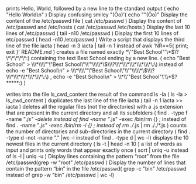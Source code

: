  prints Hello, World, followed by a new line to the standard output ( echo "Hello World\n" )
 Display confusing smiley  "(Ôo)'( echo \""(Ôo)"
Display the content of the /etc/passwd file ( cat /etc/passwd )
Display the content of /etc/passwd and /etc/hosts ( cat /etc/passwd /etc/hosts )
Display the last 10 lines of /etc/passwd ( tail -n10 /etc/passwd )
Display the first 10 lines of etc/passwd ( head -n10 /etc/passwd )
Write a script that displays the third line of the file iacta ( head -n 3 iacta | tail -n 1 instead of awk 'NR==5{ print; exit }' README.md )
creates a file named exactly \*\\'"Best School"\'\\*$\?\*\*\*\*\*:) containing the text Best School ending by a new line. (
 echo "Best School" > \\\*\\\\"'\"Best School\"\\'"\\\\\*\$\\\?\\\*\\\*\\\*\\\*\\\*\:\)   instead of    echo -e "Best School\n" > \\\*\\\\"'\"Best School\"\\'"\\\\\*\$\\\?\\\*\\\*\\\*\\\*\\\*\:\)  ,     echo -e "Best School\n" > \\*\\'"Best School"\'\\*$\?\*\*\*\*\*:)  )

writes into the file ls_cwd_content the result of the command ls -la ( ls -la > ls_cwd_content )
duplicates the last line of the file iacta ( tail -n 1 iacta >> iacta )
deletes all the regular files (not the directories) with a .js extension that are present in the current directory and all its subfolders ( 
  find . -type f -name "*.js" -delete
  instead of find -name "*.js" -exec /bin/rm {} \; 
  instead of  find . -name "*.js" -exec /bin/rm -i {} \;
  instead of   rm ./*.js | rm ./*.*/*.js )
counts the number of directories and sub-directories in the current directory ( find . -type d -not -name "." |wc -l  instead of find . -type d | wc -l) 
displays the 10 newest files in the current directory ( ls -t | head -n 10 )
a list of words as input and prints only words that appear exactly once ( sort | uniq -u instead of ls -l | uniq -u )
Display lines containing the pattern “root” from the file /etc/passwd(grep -w "root" /etc/passwd )
Display the number of lines that contain the pattern “bin” in the file /etc/passwd( grep -c "bin" /etc/passwd instead of    grep -w "bin" /etc/passwd | wc -l)
